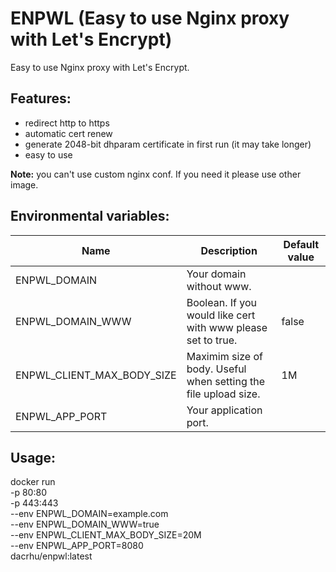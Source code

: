 # ENPWL (Easy to use Nginx proxy with Let's Encrypt)

Easy to use Nginx proxy with Let's Encrypt.

Features:
---

- redirect http to https
- automatic cert renew
- generate 2048-bit dhparam certificate in first run (it may take longer)
- easy to use

**Note:** you can't use custom nginx conf. If you need it please use other image.

Environmental variables:
---

| Name | Description | Default value |
| ---- | ----------- | ------------- |
| ENPWL_DOMAIN | Your domain without www. | |
| ENPWL_DOMAIN_WWW | Boolean. If you would like cert with www please set to true. | false |
| ENPWL_CLIENT_MAX_BODY_SIZE | Maximim size of body. Useful when setting the file upload size. | 1M |
| ENPWL_APP_PORT | Your application port. | |

Usage:
---

docker run \
    -p 80:80 \
    -p 443:443 \
    --env ENPWL_DOMAIN=example.com \
    --env ENPWL_DOMAIN_WWW=true \
    --env ENPWL_CLIENT_MAX_BODY_SIZE=20M \
    --env ENPWL_APP_PORT=8080 \
    dacrhu/enpwl:latest


